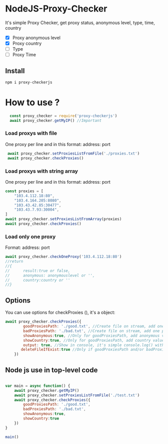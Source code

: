 # NodeJS-Proxy-Checker
It's simple Proxy Checker, get proxy status, anonymous level, type, time, country

- [x] Proxy anonymous level 
- [X] Proxy country
- [ ] Type 
- [ ] Proxy Time 

## Install

```bash
npm i proxy-checkerjs
```

# How to use ?

````javascript
  const proxy_checker = require('proxy-checkerjs')
  await proxy_checker.getMyIP() //Important
````
### Load proxys with file

One proxy per line and in this format: address: port

````javascript
 await proxy_checker.setProxiesListFromFile('./proxies.txt')
 await proxy_checker.checkProxies()
````

### Load proxys with string array

One proxy per line and in this format: address: port

````javascript
const proxies = [
    "103.4.112.18:80",
    "103.4.164.205:8080",
    "103.43.42.85:30477",
    "103.43.7.93:30004",
]
await proxy_checker.setProxiesListFromArray(proxies)
await proxy_checker.checkProxies()
````

### Load only one proxy

Format: address: port

````javascript
await proxy_checker.checkOneProxy('103.4.112.18:80')
//return
//{
//      result:true or false,
//      anonymous: anonymouslevel or '',
//      country:country or ''
//}
````

## Options

You can use options for checkProxies (), it's a object:

````javascript
await proxy_checker.checkProxies({
        goodProxiesPath: './good.txt', //Create file on stream, add one per line functional proxies (address:port)
        badProxiesPath: './bad.txt', //Create file on stream, add one per line bad proxies (address:port)
        showAnonymous:true, //Only for goodProxiesPath, add anonymous value  (address:port:anonymous)
        showCountry:true, //Only for goodProxiesPath, add country value  (address:port:country)
        output: true, //Show in console, it's simple console.log() with color (dead proxy = red / good proxy = green) and proxy information
       deleteFileIfExist:true //Only if goodProxiesPath and/or badProxiesPath is used, 
    })
````

## Node js use in top-level code

````javascript

var main = async function() {
    await proxy_checker.getMyIP()
    await proxy_checker.setProxiesListFromFile('./test.txt')
    await proxy_checker.checkProxies({
        goodProxiesPath: './good.txt',
        badProxiesPath: './bad.txt',
        showAnonymous:true,
        showCountry:true
    })
}

main()
````



